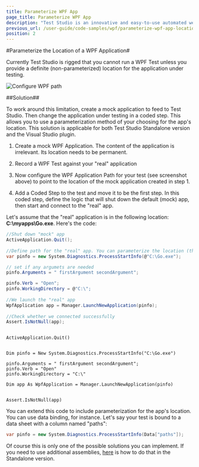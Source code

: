 ```yaml
---
title: Parameterize WPF App
page_title: Parameterize WPF App
description: "Test Studio is an innovative and easy-to-use automated web, WPF and load testing solution. Test Studio tests support essential technologies like ASP.NET AJAX, Silverlight, PHP and MVC. HTML5, Testing framework, functional testing, performance testing, load testing, exploratory testing, manual testing."
previous_url: /user-guide/code-samples/wpf/parameterize-wpf-app-location.aspx, /user-guide/code-samples/wpf/parameterize-wpf-app-location
position: 2
---
```

#Parameterize the Location of a WPF Application#

Currently Test Studio is rigged that you cannot run a WPF Test unless you provide a definite (non-parameterized) location for the application under testing.

![Configure WPF path][1]

##Solution##

To work around this limitation, create a mock application to feed to Test Studio. Then change the application under testing in a coded step. This allows you to use a parameterization method of your choosing for the app's location. This solution is applicable for both Test Studio Standalone version and the Visual Studio plugin.

1. Create a mock WPF Application. The content of the application is irrelevant. Its location needs to be permanent.

2. Record a WPF Test against your "real" application

3. Now configure the WPF Application Path for your test (see screenshot above) to point to the location of the mock application created in step 1.

4. Add a Coded Step to the test and move it to be the first step. In this coded step, define the logic that will shut down the default (mock) app, then start and connect to the "real" app.

Let's assume that the "real" application is in the following location: **C:\myapps\Go.exe**. Here's the code:

```C#
//Shut down "mock" app
ActiveApplication.Quit();
 
//Define path for the "real" app. You can parameterize the location (the String argument) in a variety of ways
var pinfo = new System.Diagnostics.ProcessStartInfo(@"C:\Go.exe");

// set if any argumets are needed
pinfo.Arguments = " firstArgument secondArgument";

pinfo.Verb = "Open";
pinfo.WorkingDirectory = @"C:\";
 
//We launch the "real" app
WpfApplication app = Manager.LaunchNewApplication(pinfo);
 
//Check whether we connected successfully
Assert.IsNotNull(app);
```

```VB

ActiveApplication.Quit()
 

Dim pinfo = New System.Diagnostics.ProcessStartInfo("C:\Go.exe")

pinfo.Arguments = " firstArgument secondArgument";
pinfo.Verb = "Open"
pinfo.WorkingDirectory = "C:\"

Dim app As WpfApplication = Manager.LaunchNewApplication(pinfo)
 

Assert.IsNotNull(app)
```


You can extend this code to include parameterization for the app's location. You can use data binding, for instance. Let's say your test is bound to a data sheet with a column named "paths":


```C#
var pinfo = new System.Diagnostics.ProcessStartInfo(Data["paths"]);
```


Of course this is only one of the possible solutions you can implement. If you need to use additional assemblies, <a href="/advanced-topics/coded-steps/add-assembly-reference" target="_blank">here</a> is how to do that in the Standalone version.

[1]: /img/advanced-topics/coded-samples/wpf/parameterize-wpf-app/fig1.png

